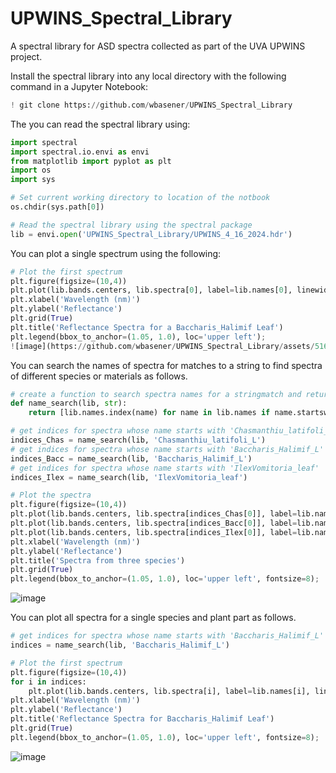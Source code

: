 # UPWINS_Spectral_Library
A spectral library for ASD spectra collected as part of the UVA UPWINS project.

Install the spectral library into any local directory with the following command in a Jupyter Notebook:
```python 
! git clone https://github.com/wbasener/UPWINS_Spectral_Library
```

The you can read the spectral library using:
```python 
import spectral
import spectral.io.envi as envi
from matplotlib import pyplot as plt
import os
import sys

# Set current working directory to location of the notbook
os.chdir(sys.path[0])

# Read the spectral library using the spectral package
lib = envi.open('UPWINS_Spectral_Library/UPWINS_4_16_2024.hdr')
```

You can plot a single spectrum using the following:
```python 
# Plot the first spectrum
plt.figure(figsize=(10,4))
plt.plot(lib.bands.centers, lib.spectra[0], label=lib.names[0], linewidth=0.75)
plt.xlabel('Wavelength (nm)')
plt.ylabel('Reflectance')
plt.grid(True)
plt.title('Reflectance Spectra for a Baccharis_Halimif Leaf')
plt.legend(bbox_to_anchor=(1.05, 1.0), loc='upper left');
![image](https://github.com/wbasener/UPWINS_Spectral_Library/assets/51686251/7ff6796c-26d4-4da8-b9fd-bc08def706ba)
```

You can search the names of spectra for matches to a string to find spectra of different species or materials as follows.
```python
# create a function to search spectra names for a stringmatch and return indices for matches
def name_search(lib, str):
    return [lib.names.index(name) for name in lib.names if name.startswith(str)]

# get indices for spectra whose name starts with 'Chasmanthiu_latifoli_L'
indices_Chas = name_search(lib, 'Chasmanthiu_latifoli_L')
# get indices for spectra whose name starts with 'Baccharis_Halimif_L'
indices_Bacc = name_search(lib, 'Baccharis_Halimif_L')
# get indices for spectra whose name starts with 'IlexVomitoria_leaf'
indices_Ilex = name_search(lib, 'IlexVomitoria_leaf')

# Plot the spectra
plt.figure(figsize=(10,4))
plt.plot(lib.bands.centers, lib.spectra[indices_Chas[0]], label=lib.names[indices_Chas[0]], linewidth=0.75)
plt.plot(lib.bands.centers, lib.spectra[indices_Bacc[0]], label=lib.names[indices_Bacc[0]], linewidth=0.775)
plt.plot(lib.bands.centers, lib.spectra[indices_Ilex[0]], label=lib.names[indices_Ilex[0]], linewidth=0.5)
plt.xlabel('Wavelength (nm)')
plt.ylabel('Reflectance')
plt.title('Spectra from three species')
plt.grid(True)
plt.legend(bbox_to_anchor=(1.05, 1.0), loc='upper left', fontsize=8);
```
![image](https://github.com/wbasener/UPWINS_Spectral_Library/assets/51686251/3bd5b059-25f3-4e71-86e9-2b90793af9de)

You can plot all spectra for a single species and plant part as follows.
```python
# get indices for spectra whose name starts with 'Baccharis_Halimif_L'
indices = name_search(lib, 'Baccharis_Halimif_L')

# Plot the first spectrum
plt.figure(figsize=(10,4))
for i in indices:
    plt.plot(lib.bands.centers, lib.spectra[i], label=lib.names[i], linewidth=0.75)
plt.xlabel('Wavelength (nm)')
plt.ylabel('Reflectance')
plt.title('Reflectance Spectra for Baccharis_Halimif Leaf')
plt.grid(True)
plt.legend(bbox_to_anchor=(1.05, 1.0), loc='upper left', fontsize=8);
```
![image](https://github.com/wbasener/UPWINS_Spectral_Library/assets/51686251/e7361d76-8e16-4191-8ff4-f8ee5bdff731)



